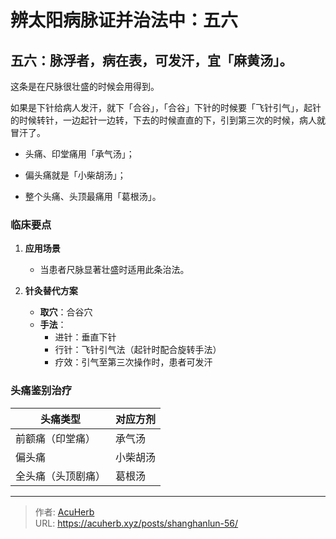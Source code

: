 # 辨太阳病脉证并治法中：五六


## 五六：脉浮者，病在表，可发汗，宜「麻黄汤」。

<!--more-->

这条是在尺脉很壮盛的时候会用得到。

如果是下针给病人发汗，就下「合谷」，「合谷」下针的时候要「飞针引气」，起针的时候转针，一边起针一边转，下去的时候直直的下，引到第三次的时候，病人就冒汗了。

- 头痛、印堂痛用「承气汤」；

- 偏头痛就是「小柴胡汤」；

- 整个头痛、头顶最痛用「葛根汤」。

### 临床要点
1. **应用场景**  
   - 当患者尺脉显著壮盛时适用此条治法。

2. **针灸替代方案**  
   - **取穴**：合谷穴  
   - **手法**：  
     - 进针：垂直下针  
     - 行针：飞针引气法（起针时配合旋转手法）  
     - 疗效：引气至第三次操作时，患者可发汗  

### 头痛鉴别治疗
| 头痛类型          | 对应方剂       |
|-------------------|----------------|
| 前额痛（印堂痛） | 承气汤         |
| 偏头痛           | 小柴胡汤       |
| 全头痛（头顶剧痛）| 葛根汤         |

---

> 作者: [AcuHerb](https://acuherb.xyz)  
> URL: https://acuherb.xyz/posts/shanghanlun-56/  

